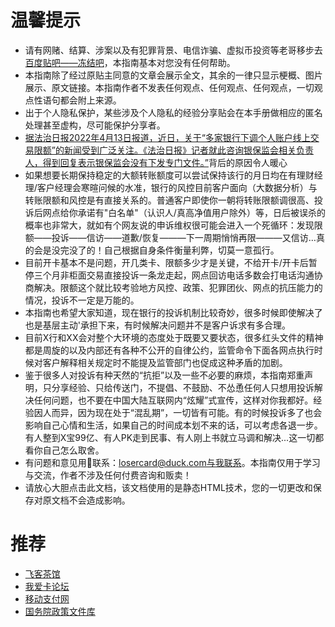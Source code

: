 # 温馨提示
* 请有网赌、结算、涉案以及有犯罪背景、电信诈骗、虚拟币投资等老哥移步去[百度贴吧——冻结吧](https://tieba.baidu.com/p/6267641790)，本指南基本对您没有任何帮助。
* 本指南除了经过原贴主同意的文章会展示全文，其余的一律只显示梗概、图片展示、原文链接。本指南作者不发表任何观点、任何观点、任何观点，一切观点性语句都会附上来源。
* 出于个人隐私保护，某些涉及个人隐私的经验分享贴会在本手册做相应的匿名处理甚至虚构，尽可能保护分享者。
* [据法治日报2022年4月13日报道，近日，关于“多家银行下调个人账户线上交易限额”的新闻受到广泛关注。《法治日报》记者就此咨询银保监会相关负责人，得到回复表示银保监会没有下发专门文件。”](https://finance.ifeng.com/c/8FEH9yS4LL6)背后的原因令人暖心
* 如果想要长期保持稳定的大额转账额度可以尝试保持该行的月日均在有理财经理/客户经理会寒暄问候的水准，银行的风控目前客户面向（大数据分析）与转账限额和风控是有直接关系的。普通客户即使你一朝将转账限额调很高、投诉后网点给你承诺有"白名单"（认识人/真高净值用户除外）等，日后被误杀的概率也非常大，就如有个网友说的申诉维权很可能会进入一个死循环：发现限额——投诉——信访——道歉/恢复———下一周期悄悄再限———又信访…真的会是没完没了的！自己根据自身条件衡量利弊，切莫一意孤行。
* 目前开卡基本不是问题，开几类卡、限额多少才是关键，不给开卡/开卡后暂停三个月非柜面交易直接投诉一条龙走起，网点回访电话多数会打电话沟通协商解决。限额这个就比较考验地方风控、政策、犯罪团伙、网点的抗压能力的情况，投诉不一定是万能的。
* 本指南也希望大家知道，现在银行的投诉机制比较奇妙，很多时候即使解决了也是基层主动'承担下来，有时候解决问题并不是客户诉求有多合理。
* 目前X行和XX会对整个大环境的态度处于既要又要状态，很多红头文件的精神都是周旋的以及内部还有各种不公开的自律公约，监管命令下面各网点执行时候对客户解释相关规定时不能提及监管部门也促成这种矛盾的加剧。
* 鉴于很多人对投诉有种天然的“抗拒”以及一些不必要的麻烦，本指南郑重声明，只分享经验、只给传送门，不提倡、不鼓励、不怂恿任何人只想用投诉解决任何问题，也不要在中国大陆互联网内“炫耀”式宣传，这样对你我都好。经验因人而异，因为现在处于“混乱期”，一切皆有可能。有的时候投诉多了也会影响自己心情和生活，如果自己的时间成本划不来的话，可以考虑各退一步。有人整到X宝99亿、有人PK走到民事、有人刚上书就立马调和解决...这一切都看你自己怎么取舍。
* 有问题和意见用📧联系：losercard@duck.com与我联系。本指南仅用于学习与交流，作者不涉及任何付费咨询和贩卖！
* 请放心大胆点击此文档，该文档使用的是静态HTML技术，您的一切更改和保存对原文档不会造成影响。
# 推荐
* [飞客茶馆](https://www.flyert.com/)
* [我爱卡论坛](https://bbs.51credit.com)
* [移动支付网](https://www.mpaypass.com.cn)
* [国务院政策文件库](http://www.gov.cn/zhengce/zhengcewenjianku/index.htm)
